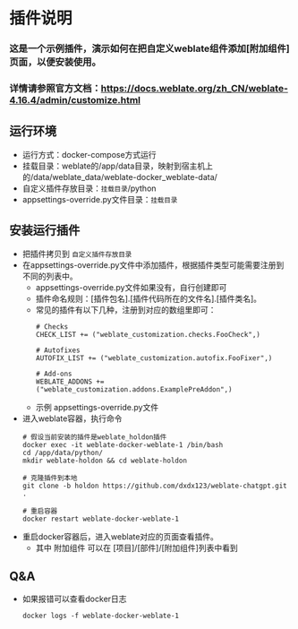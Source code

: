 # 插件说明
### 这是一个示例插件，演示如何在把自定义weblate组件添加[附加组件]页面，以便安装使用。
### 详情请参照官方文档：https://docs.weblate.org/zh_CN/weblate-4.16.4/admin/customize.html

## 运行环境
* 运行方式：docker-compose方式运行
* 挂载目录：weblate的/app/data目录，映射到宿主机上的/data/weblate_data/weblate-docker_weblate-data/
* 自定义插件存放目录：`挂载目录`/python
* appsettings-override.py文件目录：`挂载目录`

## 安装运行插件
- 把插件拷贝到 `自定义插件存放目录`
- 在appsettings-override.py文件中添加插件，根据插件类型可能需要注册到不同的列表中。
  - appsettings-override.py文件如果没有，自行创建即可
  - 插件命名规则：[插件包名].[插件代码所在的文件名].[插件类名]。
  - 常见的插件有以下几种，注册到对应的数组里即可：
      ```
      # Checks
      CHECK_LIST += ("weblate_customization.checks.FooCheck",)
    
      # Autofixes
      AUTOFIX_LIST += ("weblate_customization.autofix.FooFixer",)
    
      # Add-ons
      WEBLATE_ADDONS += ("weblate_customization.addons.ExamplePreAddon",)
      ```
  - 示例 appsettings-override.py文件
- 进入weblate容器，执行命令 
    ```
    # 假设当前安装的插件是weblate_holdon插件
    docker exec -it weblate-docker-weblate-1 /bin/bash
    cd /app/data/python/
    mkdir weblate-holdon && cd weblate-holdon
  
    # 克隆插件到本地
    git clone -b holdon https://github.com/dxdx123/weblate-chatgpt.git .
  
    # 重启容器
    docker restart weblate-docker-weblate-1
    ```
- 重启docker容器后，进入weblate对应的页面查看插件。
  - 其中 附加组件 可以在 [项目]/[部件]/[附加组件]列表中看到
## Q&A
- 如果报错可以查看docker日志
  ```
  docker logs -f weblate-docker-weblate-1
  ```